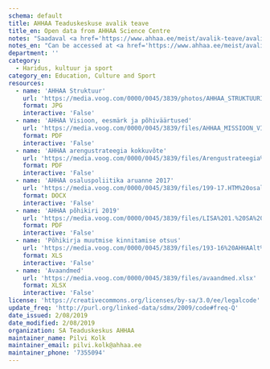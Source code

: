 ```yaml
---
schema: default
title: AHHAA Teaduskeskuse avalik teave
title_en: Open data from AHHAA Science Centre
notes: "Saadaval <a href='https://www.ahhaa.ee/meist/avalik-teave/avalik-teave'>https://www.ahhaa.ee/meist/avalik-teave/avalik-teave</a>."
notes_en: "Can be accessed at <a href='https://www.ahhaa.ee/meist/avalik-teave/avalik-teave'>https://www.ahhaa.ee/meist/avalik-teave/avalik-teave</a>."
department: ''
category:
  - Haridus, kultuur ja sport
category_en: Education, Culture and Sport
resources:
  - name: 'AHHAA Struktuur'
    url: 'https://media.voog.com/0000/0045/3839/photos/AHHAA_STRUKTUURIJOONIS_2018_web.jpg'
    format: JPG
    interactive: 'False'
  - name: 'AHHAA Visioon, eesmärk ja põhiväärtused'
    url: 'https://media.voog.com/0000/0045/3839/files/AHHAA_MISSIOON_VISIOON_P6HIV22RTUSED_V2RVILINE.pdf'
    format: PDF
    interactive: 'False'
  - name: 'AHHAA arengustrateegia kokkuvõte'
    url: 'https://media.voog.com/0000/0045/3839/files/Arengustrateegia%20kokkuvõte%201.0.pdf'
    format: PDF
    interactive: 'False'
  - name: 'AHHAA osaluspoliitika aruanne 2017'
    url: 'https://media.voog.com/0000/0045/3839/files/199-17.HTM%20osaluspoliitika%20aruanne%201.0.ALLKIRJASTATUD.bdoc'
    format: DOCX
    interactive: 'False'
  - name: 'AHHAA põhikiri 2019'
    url: 'https://media.voog.com/0000/0045/3839/files/LISA%201.%20SA%20Teaduskeskus%20AHHAA.%20Põhikiri%202019.pdf'
    format: PDF
    interactive: 'False'
  - name: 'Põhikirja muutmise kinnitamise otsus'
    url: 'https://media.voog.com/0000/0045/3839/files/193-16%20AHHAAlt%20HMle.%20Asutajaõiguste%20tesostamise%20aruanne.ALLKIRJASTATUD.bdoc'
    format: XLS
    interactive: 'False'
  - name: 'Avaandmed'
    url: 'https://media.voog.com/0000/0045/3839/files/avaandmed.xlsx'
    format: XLSX
    interactive: 'False'
license: 'https://creativecommons.org/licenses/by-sa/3.0/ee/legalcode'
update_freq: 'http://purl.org/linked-data/sdmx/2009/code#freq-Q'
date_issued: 2/08/2019
date_modified: 2/08/2019
organization: SA Teaduskeskus AHHAA
maintainer_name: Pilvi Kolk
maintainer_email: pilvi.kolk@ahhaa.ee
maintainer_phone: '7355094'
---
```

